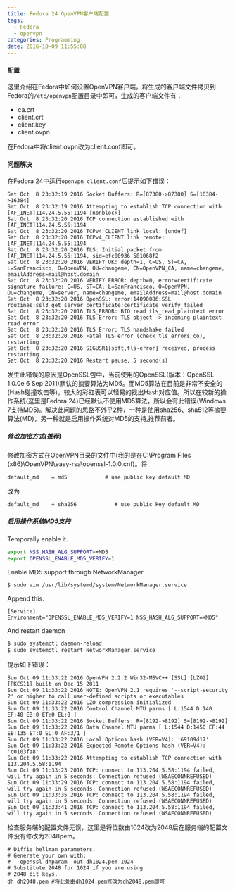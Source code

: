 ```yaml
---
title: Fedora 24 OpenVPN客户端配置
tags:
  - Fedora
  - openvpn
categories: Programming
date: 2016-10-09 11:55:08
---
```


#### 配置

这里介绍在Fedora中如何设置OpenVPN客户端。将生成的客户端文件拷贝到Fedora的<code>/etc/openvpn</code>配置目录中即可，生成的客户端文件有：

* ca.crt
* client.crt
* client.key
* client.ovpn

在Fedora中将client.ovpn改为client.conf即可。

<!-- more -->

#### 问题解决

在Fedora 24中运行<code>openvpn client.conf</code>后提示如下错误：

```
Sat Oct  8 23:32:19 2016 Socket Buffers: R=[87380->87380] S=[16384->16384]
Sat Oct  8 23:32:19 2016 Attempting to establish TCP connection with [AF_INET]114.24.5.55:1194 [nonblock]
Sat Oct  8 23:32:20 2016 TCP connection established with [AF_INET]114.24.5.55:1194
Sat Oct  8 23:32:20 2016 TCPv4_CLIENT link local: [undef]
Sat Oct  8 23:32:20 2016 TCPv4_CLIENT link remote: [AF_INET]114.24.5.55:1194
Sat Oct  8 23:32:20 2016 TLS: Initial packet from [AF_INET]114.24.5.55:1194, sid=efc00936 581068f2
Sat Oct  8 23:32:20 2016 VERIFY OK: depth=1, C=US, ST=CA, L=SanFrancisco, O=OpenVPN, OU=changeme, CN=OpenVPN_CA, name=changeme, emailAddress=mail@host.domain
Sat Oct  8 23:32:20 2016 VERIFY ERROR: depth=0, error=certificate signature failure: C=US, ST=CA, L=SanFrancisco, O=OpenVPN, OU=changeme, CN=server, name=changeme, emailAddress=mail@host.domain
Sat Oct  8 23:32:20 2016 OpenSSL: error:14090086:SSL routines:ssl3_get_server_certificate:certificate verify failed
Sat Oct  8 23:32:20 2016 TLS_ERROR: BIO read tls_read_plaintext error
Sat Oct  8 23:32:20 2016 TLS Error: TLS object -> incoming plaintext read error
Sat Oct  8 23:32:20 2016 TLS Error: TLS handshake failed
Sat Oct  8 23:32:20 2016 Fatal TLS error (check_tls_errors_co), restarting
Sat Oct  8 23:32:20 2016 SIGUSR1[soft,tls-error] received, process restarting
Sat Oct  8 23:32:20 2016 Restart pause, 5 second(s)
```

发生此错误的原因是OpenSSL包中，当前使用的OpenSSL(版本：OpenSSL 1.0.0e 6 Sep 2011)默认的摘要算法为MD5。而MD5算法在目前是非常不安全的(Hash碰撞攻击等)，较大的彩虹表可以轻易的找出Hash对应值。所以在较新的操作系统(这里是Fedora 24)已经默认不使用MD5算法，所以会有此错误(Windows 7支持MD5)。解决此问题的思路不外乎2种，一种是使用sha256、sha512等摘要算法(MD)，另一种就是启用操作系统对MD5的支持,推荐前者。

##### 修改加密方式(推荐)

修改加密方式在OpenVPN目录的文件中(我的是在C:\Program Files (x86)\OpenVPN\easy-rsa\openssl-1.0.0.cnf)。将

```
default_md    = md5            # use public key default MD
```

改为

```
default_md    = sha256            # use public key default MD
```

##### 启用操作系统MD5支持

Temporally enable it.

```Bash
export NSS_HASH_ALG_SUPPORT=+MD5
export OPENSSL_ENABLE_MD5_VERIFY=1
```

Enable MD5 support through NetworkManager

```Bash
$ sudo vim /usr/lib/systemd/system/NetworkManager.service
```

Append this.

```
[Service]
Environment="OPENSSL_ENABLE_MD5_VERIFY=1 NSS_HASH_ALG_SUPPORT=+MD5"
```

And restart daemon

```Bash
$ sudo systemctl daemon-reload
$ sudo systemctl restart NetworkManager.service
```

提示如下错误：

```
Sun Oct 09 11:33:22 2016 OpenVPN 2.2.2 Win32-MSVC++ [SSL] [LZO2] [PKCS11] built on Dec 15 2011
Sun Oct 09 11:33:22 2016 NOTE: OpenVPN 2.1 requires '--script-security 2' or higher to call user-defined scripts or executables
Sun Oct 09 11:33:22 2016 LZO compression initialized
Sun Oct 09 11:33:22 2016 Control Channel MTU parms [ L:1544 D:140 EF:40 EB:0 ET:0 EL:0 ]
Sun Oct 09 11:33:22 2016 Socket Buffers: R=[8192->8192] S=[8192->8192]
Sun Oct 09 11:33:22 2016 Data Channel MTU parms [ L:1544 D:1450 EF:44 EB:135 ET:0 EL:0 AF:3/1 ]
Sun Oct 09 11:33:22 2016 Local Options hash (VER=V4): '69109d17'
Sun Oct 09 11:33:22 2016 Expected Remote Options hash (VER=V4): 'c0103fa8'
Sun Oct 09 11:33:22 2016 Attempting to establish TCP connection with 113.204.5.58:1194
Sun Oct 09 11:33:23 2016 TCP: connect to 113.204.5.58:1194 failed, will try again in 5 seconds: Connection refused (WSAECONNREFUSED)
Sun Oct 09 11:33:29 2016 TCP: connect to 113.204.5.58:1194 failed, will try again in 5 seconds: Connection refused (WSAECONNREFUSED)
Sun Oct 09 11:33:35 2016 TCP: connect to 113.204.5.58:1194 failed, will try again in 5 seconds: Connection refused (WSAECONNREFUSED)
Sun Oct 09 11:33:41 2016 TCP: connect to 113.204.5.58:1194 failed, will try again in 5 seconds: Connection refused (WSAECONNREFUSED)
```

检查服务端的配置文件无误，这里是将位数由1024改为2048后在服务端的配置文件没有修改为2048pem。

```
# Diffie hellman parameters.
# Generate your own with:
#   openssl dhparam -out dh1024.pem 1024
# Substitute 2048 for 1024 if you are using
# 2048 bit keys.
dh dh2048.pem #将此处由dh1024.pem修改为dh2048.pem即可
```
